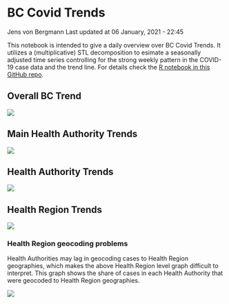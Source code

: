BC Covid Trends
================
Jens von Bergmann
Last updated at 06 January, 2021 - 22:45

This notebook is intended to give a daily overview over BC Covid Trends.
It utilizes a (multiplicative) STL decomposition to esimate a seasonally
adjusted time series controlling for the strong weekly pattern in the
COVID-19 case data and the trend line. For details check the [R notebook
in this GitHub
repo](https://github.com/mountainMath/BCCovidSnippets/blob/main/bc_covid_trends.Rmd).

## Overall BC Trend

<img src="https://bccovid.s3.ca-central-1.amazonaws.com/bc-trend.png" />

## Main Health Authority Trends

![](https://bccovid.s3.ca-central-1.amazonaws.com/main-ha-trend.png)

## Health Authority Trends

![](https://bccovid.s3.ca-central-1.amazonaws.com/ha-trend.png)

## Health Region Trends

![](https://bccovid.s3.ca-central-1.amazonaws.com/hr-trend.png)

### Health Region geocoding problems

Health Authorities may lag in geocoding cases to Health Region
geographies, which makes the above Health Region level graph difficult
to interpret. This graph shows the share of cases in each Health
Authority that were geocoded to Health Region geographies.

![](https://bccovid.s3.ca-central-1.amazonaws.com/hr-check.png)
